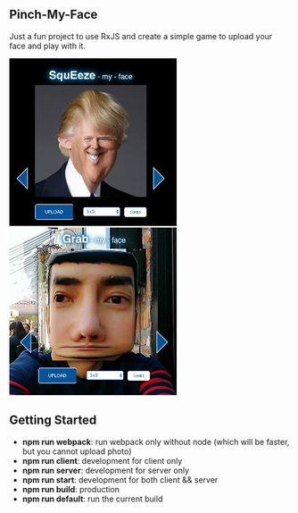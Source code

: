 ## Pinch-My-Face
Just a fun project to use RxJS and create a simple game to upload your face and play with it.

![Screenshot_01](/public/assets/readme_01.jpg?raw=true)
![Screenshot_02](/public/assets/readme_02.jpg?raw=true)
## Getting Started
<ul>
    <li><b>npm run webpack</b>: run webpack only without node (which will be faster, but you cannot upload photo)</li>
    <li><b>npm run client</b>: development for client only</li>
    <li><b>npm run server</b>: development for server only</li>
    <li><b>npm run start</b>: development for both client && server</li>
    <li><b>npm run build</b>: production</li>
    <li><b>npm run default</b>: run the current build</li>
</ul>